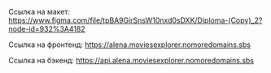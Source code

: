 Ссылка на макет:
https://www.figma.com/file/tpBA9GirSnsW10nxd0sDXK/Diploma-(Copy)_2?node-id=932%3A4182

Ссылка на фронтенд:
https://alena.moviesexplorer.nomoredomains.sbs

Ссылка на бэкенд:
https://api.alena.moviesexplorer.nomoredomains.sbs